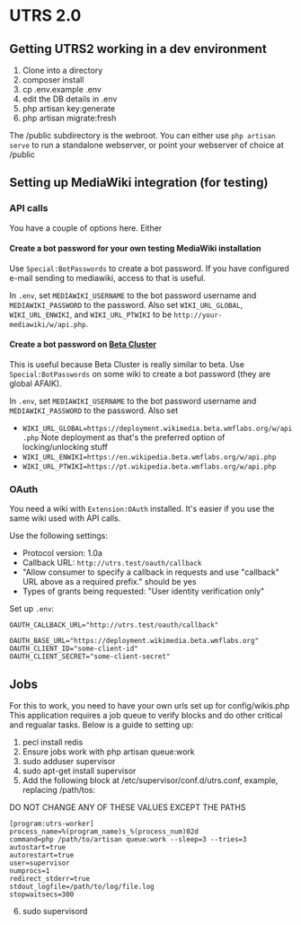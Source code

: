 # UTRS 2.0

## Getting UTRS2 working in a dev environment

1. Clone into a directory
2. composer install
3. cp .env.example .env
4. edit the DB details in .env
5. php artisan key:generate
6. php artisan migrate:fresh

The /public subdirectory is the webroot. You can either use `php artisan serve` to run a standalone webserver, or point your webserver of choice at /public

## Setting up MediaWiki integration (for testing)

### API calls

You have a couple of options here. Either

#### Create a bot password for your own testing MediaWiki installation
Use `Special:BotPasswords` to create a bot password. If you have configured e-mail sending to mediawiki, access to that is useful.

In `.env`, set `MEDIAWIKI_USERNAME` to the bot password username and `MEDIAWIKI_PASSWORD` to the password.
Also set `WIKI_URL_GLOBAL`, `WIKI_URL_ENWIKI`, and `WIKI_URL_PTWIKI` to be `http://your-mediawiki/w/api.php`. 

#### Create a bot password on [Beta Cluster](https://deployment.wikimedia.beta.wmflabs.org)
This is useful because Beta Cluster is really similar to beta. Use `Special:BotPasswords` on some wiki to create a bot password (they are global AFAIK).

In `.env`, set `MEDIAWIKI_USERNAME` to the bot password username and `MEDIAWIKI_PASSWORD` to the password.
Also set
* `WIKI_URL_GLOBAL=https://deployment.wikimedia.beta.wmflabs.org/w/api.php` Note deployment as that's the preferred option of locking/unlocking stuff
* `WIKI_URL_ENWIKI=https://en.wikipedia.beta.wmflabs.org/w/api.php`
* `WIKI_URL_PTWIKI=https://pt.wikipedia.beta.wmflabs.org/w/api.php`

### OAuth
You need a wiki with `Extension:OAuth` installed. It's easier if you use the same wiki used with API calls.

Use the following settings:
* Protocol version: 1.0a
* Callback URL: `http://utrs.test/oauth/callback`
* "Allow consumer to specify a callback in requests and use "callback" URL above as a required prefix." should be yes
* Types of grants being requested: "User identity verification only"

Set up `.env`:

```dotenv
OAUTH_CALLBACK_URL="http://utrs.test/oauth/callback"

OAUTH_BASE_URL="https://deployment.wikimedia.beta.wmflabs.org"
OAUTH_CLIENT_ID="some-client-id"
OAUTH_CLIENT_SECRET="some-client-secret"
```

## Jobs
For this to work, you need to have your own urls set up for config/wikis.php<br/>
This application requires a job queue to verify blocks and do other critical and regualar tasks. Below is a guide to setting up:

1. pecl install redis
2. Ensure jobs work with php artisan queue:work
3. sudo adduser supervisor
4. sudo apt-get install supervisor
5. Add the following block at /etc/supervisor/conf.d/utrs.conf, example, replacing /path/tos:

DO NOT CHANGE ANY OF THESE VALUES EXCEPT THE PATHS

```
[program:utrs-worker]
process_name=%(program_name)s_%(process_num)02d
command=php /path/to/artisan queue:work --sleep=3 --tries=3
autostart=true
autorestart=true
user=supervisor
numprocs=1
redirect_stderr=true
stdout_logfile=/path/to/log/file.log
stopwaitsecs=300
```

6. sudo supervisord

